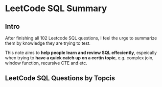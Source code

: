 # LeetCode SQL Summary

## Intro

After finishing all 102 Leetcode SQL questions, I feel the urge to summarize them by knowledge they are trying to test. 

This note aims to **help people learn and review SQL effeciently**, espeically when trying to **have a quick catch up on a certin topic**, e.g. complex join, window function, recursive CTE and etc.

## LeetCode SQL Questions by Topcis
